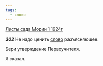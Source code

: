 ```yaml
---
tags:
  - слово
---
```


[Листы сада Мории 1 1924г](https://127.0.0.1:4002/agni/1924)

___302___
Не надо ценить [слово](../../../tags/#слово) разъясняющее.   

Бери утверждение Первоучителя.   

Я сказал.   

